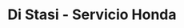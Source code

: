---
title: "Di Stasi - Servicio Honda"
url: /caracas/di-stasi-servicio-honda/
shop: Autowerkstatt
---